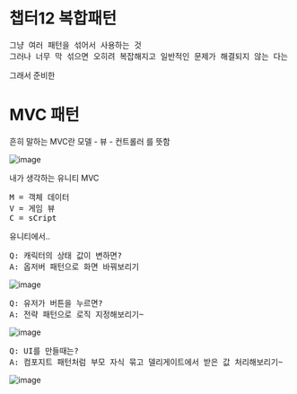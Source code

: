 # 챕터12 복합패턴
<pre>
그냥 여러 패턴을 섞어서 사용하는 것  
그러나 너무 막 섞으면 오히려 복잡해지고 일반적인 문제가 해결되지 않는 다는 것!
</pre>

그래서 준비한
# MVC 패턴
흔히 말하는 MVC란 모델 - 뷰 - 컨트롤러 를 뜻함

![image](https://github.com/jounis23/Head-First-Design-Patterns/assets/52074291/a1696c37-c978-4a5f-b2d4-1aa13cf06108)

내가 생각하는 유니티 MVC
<pre>
M = 객체 데이터
V = 게임 뷰
C = sCript
</pre>

유니티에서..

<pre>
Q: 캐릭터의 상태 값이 변하면?
A: 옵저버 패턴으로 화면 바꿔보리기
</pre>
![image](https://github.com/jounis23/Head-First-Design-Patterns/assets/52074291/53f38cd0-cad7-425f-80d4-6a6450fb449e)
  
<pre>
Q: 유저가 버튼을 누르면?
A: 전략 패턴으로 로직 지정해보리기~
</pre>
![image](https://github.com/jounis23/Head-First-Design-Patterns/assets/52074291/55c33726-1f3e-4cee-9b1c-860b5123d05d)
<pre>
Q: UI를 만들때는?
A: 컴포지트 패턴처럼 부모 자식 묶고 델리게이트에서 받은 값 처리해보리기~
</pre>
![image](https://github.com/jounis23/Head-First-Design-Patterns/assets/52074291/5ca5b4dc-9743-46a2-973b-1a988cfdc0f0)

